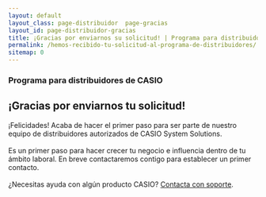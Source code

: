 ```yaml
---
layout: default
layout_class: page-distribuidor  page-gracias 
layout_id: page-distribuidor-gracias   
title: ¡Gracias por enviarnos su solicitud! | Programa para distribuidores de CASIO
permalink: /hemos-recibido-tu-solicitud-al-programa-de-distribuidores/
sitemap: 0
---
```

<!-- Gracias Section -->
<section class="action-section g-color-white--darker g-pt-10 g-mt-90" id="partners">
	<div class="action-section-inner">
    <div class="g-max-width--770 g-margin-side-auto page-scroll text-center">
    	<i class="icon-custom icon-lg rounded-x fa fa-check"></i>
    	<h3 class="g-mb-10 g-color-white-dark">Programa para distribuidores de CASIO</h3>
      <h2 class="g-mb-20 g-color-white">¡Gracias por enviarnos tu solicitud!</h2>
      <p class="g-color-white g-mb-20 g-margin-side-auto">
        ¡Felicidades! Acaba de hacer el primer paso para ser parte de nuestro equipo de distribuidores autorizados de CASIO System Solutions. 
        <br><br>
        Es un primer paso para hacer crecer tu negocio e influencia dentro de tu ámbito laboral. 
        En breve contactaremos contigo para establecer un primer contacto.
				<br><br>
        ¿Necesitas ayuda con algún producto CASIO? <a href="{{ site.data.global.url }}">Contacta con soporte</a>. 
      </p>
    </div>
	</div>
</section>
<!-- /Gracias Section -->

